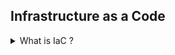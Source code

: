 ## Infrastructure as a Code 

<details><summary>What is IaC ?</summary>
<p>

Infrastructure is described using a high-level configuration syntax. This allows a blueprint of your data center to be versioned and treated as you would any other code. Additionally, infrastructure can be shared and re-used. 
</p>
<p>
IaC makes it easy to provision and apply infrastructure configurations, saving time. It standardizes workflows across different infrastructure providers (e.g., VMware, AWS, Azure, GCP, etc.) by using a common syntax across all of them.
</p>
</details>


